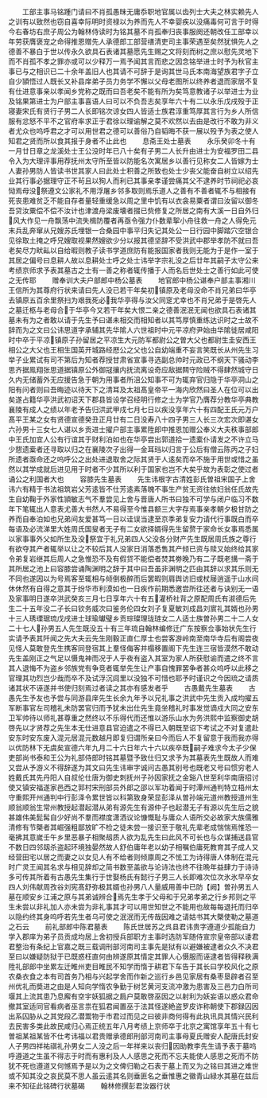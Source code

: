 <!-- { "loadSidebar": true } -->
　　工部主事马铭踵门请曰不肖孤愚昩无庸忝职地官属以齿列士大夫之林实赖先人之训有以致然也窃自喜幸际明时资禄以为养而先人不幸婴疾以没痛毒何可言于时得今右春坊右庶子周公为翰林侍读时为铭其墓不肖孤奉归丧事服阕还朝改任工部幸以年劳获膺褒宠之命得推恩赠先人承德郎工部营缮清吏司主事荣遇至矣然犹惧先人之德善不暴白于世以传永久欲具石表诸其墓愿先生赐之文将刻而树之庶以慰先灵地下而不肖孤不孝之罪亦或可以少释万一焉予闻其言而悲之因念铭举进士时予为秋官主事已与之相识已二十余年盖旧人也其请不可辞于是询其世马氏本南海望族君字子立自少頴悟过人既长又补县庠弟子员力务学不懈以父母老图所以终养者退而家居不复有仕进意事亲以孝闻乡党称之既而曰吾老矣不能有所为矣笃意教诸子以举进士为业及铭果第进士为户部主事喜语人曰可以不负吾志矣享年六十有二以永乐戊戌殁于正寝妻宋氏有贤行子男二人长即铭次谅女四人皆适士族君淳重笃厚其言行为乡人所信服有忿怒不平不之官府率求正于君徐以理谕解之莫不欢然以去由是改行不敢为非义者尤众也呜呼君之才可以用世君之德可以善俗乃自韬晦不获一展以殁予为表之使人知君之贤而所以食其报于身者不止此也
　　息斋王处士墓表
　　永乐癸卯冬十有一月廿日章之龙溪处士王公没时年已八十矣有子男二人长升由进士为安福罗田二县令入为大理评事用荐抚州太守所至皆以防能名次寓居乡以善行见称女二人皆嫁为士人妻孙男防人皆读书世其家人曰此处士积善之所致也处士少丧父能奋自树立以绍先业其行事必据理守正不茍且以狥人而利已其事亲孝谨尝痛其父不逮养时节祠祀必哀恸焉母没祭遵文公家礼不用浮屠乡邻多取则焉乐道人之善有不善者辄不与相接有死丧患难贫乏不能自存者量轻重缓急以周之里中饥有以衣衾易粟者谓曰汝留以御冬吾贷汝粟偿不偿不汝计也津渡舟梁废壊者掇已赀修复之所居之南有大溪一日自外归风大作见一舟飘荡中流失楫防覆者再亟令强力仆数辈挐小舟往救一舟之人得免元末兵乱奔窜从兄嫂苏氏埋银一合桑园中事平归失记其处公一日行园中脚踏穴空银合见徐取土掩之呼兄嫂取视果然嫂欲少分以报其德坚辞不受洪武中郡举孝防不就曰吾老矣尽力畎畆以自给暇则教子读书学道庶防有能报国家者我则无能为于是作一室于其居之偏号曰息耕人故以息耕处士呼之处士讳举字宗礼没之后廿年其嗣子太守公来考绩京师求予表其墓古之士有一善之称者辄传播于人而名后世处士之善行如此可使之无传耶
　　赠奉训大夫户部郎中杨公墓表
　　地官郎中杨公谌奉户部主事湘川王信所为其尊府行状来请曰先人没已若干年矣初镇原及老母没命不肖兄弟曰华亭去镇原五百余里祭扫为艰我死必我华亭得与汝父同窆尤幸也不肖兄弟于是啓先人之墓迁柩与老母合于华亭今又若干年矣大恨二亲之德善泯泯无闻也欲具石表诸其墓未有为之者敢以请于先生予曰谌未相交而相知者以其笃厚慎重练达识时之士故不辞而为之文曰公讳思道字承辅其先华隂人六世祖时中元平凉府尹始由华隂徙居咸阳时中卒于平凉镇原子孙留居之平凉生大元防军都尉公之曽大父也都尉生圭安西王相公之大父也王相生国英开城路经厯公之父也公自幼端重不妄言笑既长从州先生习举子业累试有司不第后为知者荐授甘肃省宣事寻选副总帅时元政已不纲天下骚动李思齐据鳯翔张思道据镇原公外御冦攘内抚流离设奇应敌据闗守险贼不得肆然城守日久内无储蓄外无应援告急于朝为用事者所沮公知事不可为辄弃官归隐于华亭洞山之阳有问者则曰吾晦迹以待天下之清耳及太祖髙皇帝平一海内欣然曰圣人在位可以出矣遂占籍华亭洪武初诏天下郡县皆设学召经明行修之士为学官乃膺荐分教华亭典教襄陵有成人之绩以年老予告归洪武甲戌七月七日以疾没享年六十有四配王氏元万户髙平王某之女有贤德宣德癸丑正月廿有二日没寿八十四子男三人长三次宏次即谌女六孙男十三女七人谌以乡贡进士擢户部主事累陞郎中推恩加赠公奉义大夫秩事部郎中王氏加宜人公有行谊其于财利泊如也在华亭尝出郭道拾一遗槖仆请发之不许立马少憇遗槖者还寻取以归之在襄陵次子出得一金耳珰以归言于公后有僧云陈丙之子妇所遗者亟命还之呜呼公之出处进退取舍之际其贤于人逺矣而卒不施于用世或惜之虽然以其学成就后进见用于时者不少其所以利于国家也岂不大矣乎故为表彰之使过者诵公之利国者大也
　　容膝先生墓表
　　先生讳根字古清姓彭氏曽祖宋国子上舍讳六有精于书法祖筑岩父芳逺皆不仕芳逺素落魄不事生产贫无资往依妇翁任氏故先生自幼鞠于外家性頴敏志气不羣尝见上舍与晋唐人所书曰独不可学与闭户临习不数年下笔辄出人意表尤善大书然人不易得至今惟县额三大字存焉事亲孝朝夕极甘防之养而自奉泊如也兄弟间友爱甚笃一日以诖误当逮至京季弟复安力请代行事既白而卒每语及必流涕里大姓周氏国叟者无子有二女欲择婿得先生留赘于家命长女事焉悉属以家事事外父如所生及没祭宜于礼兄弟四人父没各分财产先生既居周氏族之尊行有欲夺其产者辄举以让之不较后其人没家日消落悉售其产倾已资与赎又始终给其家令弟复岩继其后周人之急惟恐不及有假贷不能偿者焚其劵晚乃有二子既老搆一斋于其所居之池上曰容膝尝诵陶渊明之辞于其中曰吾虽非渊明之匹由其辞以求其乐则无不同也遂因以为号焉客至辄相与倾倒极醉而后罢暇则肩舆访旧或杖屦逍遥于山水间休休然有自得之意其于纷华市利漠如也一日疾作前期悉邀尝所往还者与诀别无一语及家事明日遂卒洪武癸亥三月七日享年六十有五灌桥社背之原配周氏有淑德后先生二十五年没二子长曰钦务威次曰鉴务伦四女刘子复夏敏刘成昌刘賔礼其婿也孙男十三人琇瑮琚琉戊戌进士球瑜瓛璧乡贡琮璨理珑琏女二人适士族曽孙男二十二人女二十七人孙男五人先生既没五十有三年琉自翰林编修迁广东按察佥事始状先生行实请予表其阡闻之先大夫云先生刚毅正直仁厚士也尝客游岭南至南华寺后有阁尝夜见怪人莫敢登先生携客同登宿其上羣怪侮客并榻移置阁下先生连三宿皆漠然不敢动先生盖刚正之气足以慑鬼神而况于人乎夜有盗入其室为家人所获慰谕而遣之终不言其人退悔不为盗乡邻族党有争竞者辄举先生让产事自愧罪罢争者甚众呜呼以此移之官理其功烈岂少哉而卒不及试浮沉闾里以没独不可惜也耶予时谨识之今因琉之请质诸其状不诬遂并书使归刻焉过者读之其亦有感发者乎
　　古愚戴先生墓表
　　古愚先生予友也予尝与同游县庠先生长余九年予以兄礼事之洪武中先生贡入成均擢五军断事官左司稽礼未防罢官归而予犹未出仕先生竟坐稽礼时事发觉谪戍大同之安东卫军帅待以师礼甚尊重之然终以不乐得代而还惟以游乐山水为务洪熙中监察御史胡啓先以才贤荐之先生本无仕进意县官迫遣之不得已入朝既至诏下考试之不对复遣赴安东时安东废入混元居混元数越月即复归谓所亲曰今而后人不复留意于我而我亦得以优防林下无虞矣宣德六年九月二十六日年六十六以疾卒既嗣子难求今太子少保吏部尚书泰和王公为礼部侍郎时铭其墓暨予致仕归又求予为其墓表先生既故人而难又尝从予游义不得辞遂为其文曰先生讳审字诚问古愚其别号也既老又号曰惯穷老人姓戴氏其先丹阳人自叔伦仕唐为御史刺抚州子孙因家抚之金谿八世至利华南唐招讨使又镇安福遂家邑西之郭村宋刑部员外郎之邵以军功着闻于时潭州通判特立梧州太守重熙开州通判中行彭泽令累世皆以科第致身荣显彭泽从曽孙端元道州教授道州生顺翁顺翁生常州教授起潜起潜从弟有源先生有源仲子也起潜无子有源以先生后之貌甚雄伟美髭髯自少好尚不羣而襟度潇洒议论慷慨耻与庸众人语所交必故家大族儒雅清修有节槩者其崛强粗鄙放旷不检之徒未尝一接识至于敬礼先辈老成惴惴焉惟恐一毫拂其意嵗壬午乡里恶暴子相聚刼质人欲为乱先生曰此风不可长也与众谋捕送县官不数日四邻刼杀盗起环境独晏然故人舒伯庸年老以幼子相嘱伯庸死教育其子成人又经营田宅以居之而妻之以女见人有不给者则倾廪周之不恡工为诗得唐人体制在混元时广灵王闻其名求与相见辞却之简书数至盖欲与论诗法也终不往晩年益肆力于诗诗多可传其所着有古愚先生集行于世娶杨氏有懿行子男三人长即难次位次氷氷早卒女四人刘伟献周孜谷刘宪髙舒弥极其婿也孙男八人量威用善中已防【阙】曽孙男五人墓在顺安乡江浦之原与其弟诚辨合焉先生孝于父母和于兄弟孝弟之行乡邦则之平生未尝以非礼加人亦未尝为非礼事其才可以用世知世之不能用也故每每退托而归卒以隐约终其身呜呼若先生者乌可使之泯泯而无传哉因难之请姑书其大槩使勒之墓道之石云
　　前礼部郎中陈君墓表
　　陈氏世居苏之呉县君讳贵字遵道少孤能自力学入郡庠为弟子员贡成均居上舍初授兵部职方主事时选防军随侍宣宗皇帝部以诿君君整治有条纪上官嘉之既三载调刑部河南司主事先是狱有以避嫌被逮者众久不决君至曰以嫌疑防狱于已既惑枉直何由辨遂原其情定其罪人心慑服而诬逮者皆得释秩满陞礼部郎中坐累左迁睢州吏目睢民不知学而惰于耕君下车告于其长曰学校风化之原农桑衣食之本有司首务乃相与兴起学舍而作新之巡行乡邑见家居有桑枣垦辟者召至州优礼而奬进之由是人知向学惰农争勤于树艺黄河支流冲激为患害及三邑力白所司堰其上流其患乃息廨有空宇妖狐据之扃户莫敢啓巫因之以射利为妖妄语以惑众君命撤其室适同官看病者巫言祟在狐君闻置巫于法其怪遂絶盗罗皮诈称朝使下郡録囚因出系囚胁从之其党段乙潜鬻物于市君过而见之曰彼非商何得有此执讯具其情兴民利去民害多类此故民咸归心焉正统五年八月考绩上京师卒于北京之寓馆享年五十有七曽祖某祖某皆不仕考讳福以君贵赠承德郎刑部河南司主事母夏氏赠安人配唐氏封安人子男四祥祐祺礼孙男女二人没之后一年祥来以丧归因助教李先生请予表于墓呜呼遵道之生虽不得志于时而有惠利及人人感思之死而不忘夫能使人感思之死而不防犹不死也遵道又何憾焉予是以为之文俾归勒之石表于墓上而又为之铭曰其进之难世或不知其没之哀民莫不思人虽云逺其名则垂匪名之垂惟惠之徽青山緑水其墓在兹后来不知征此铭碑行状墓碣
　　翰林修撰彭君汝器行状
